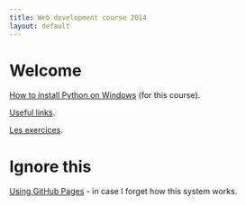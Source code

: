 ```yaml
---
title: Web development course 2014
layout: default
---
```


# Welcome

[How to install Python on Windows](installing_python.html) (for this course).

[Useful links](useful_links.html).

[Les exercices](exercises.html).


# Ignore this

[Using GitHub Pages](using_github_pages.html) - in case I forget how this system works.
